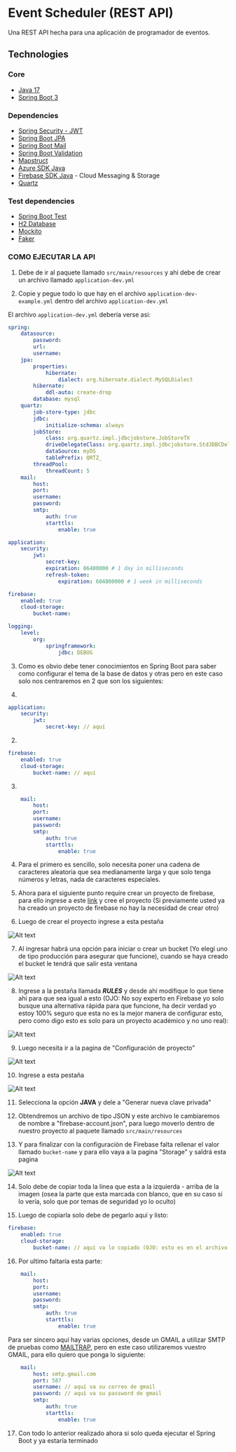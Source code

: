 # Event Scheduler (REST API)

Una REST API hecha para una aplicación de programador de eventos.

## Technologies

### Core

- [Java 17](https://www.oracle.com/pe/java/technologies/downloads/#java17)
- [Spring Boot 3](https://spring.io)

### Dependencies

- [Spring Security - JWT](https://spring.io/projects/spring-security)
- [Spring Boot JPA](https://spring.io/projects/spring-data-jpa)
- [Spring Boot Mail](https://www.baeldung.com/spring-email)
- [Spring Boot Validation](https://www.baeldung.com/spring-boot-bean-validation)
- [Mapstruct](https://mapstruct.org)
- [Azure SDK Java](https://azure.github.io/azure-sdk/releases/latest/java.html)
- [Firebase SDK Java](https://mvnrepository.com/artifact/com.google.firebase/firebase-admin) - Cloud Messaging & Storage
- [Quartz](https://www.quartz-scheduler.org/)

### Test dependencies

- [Spring Boot Test](https://www.baeldung.com/spring-boot-testing)
- [H2 Database](https://www.baeldung.com/spring-boot-h2-database)
- [Mockito](https://site.mockito.org)
- [Faker](https://github.com/DiUS/java-faker)

### COMO EJECUTAR LA API

1. Debe de ir al paquete llamado `src/main/resources` y ahi debe de crear un archivo llamado `application-dev.yml`

2. Copie y pegue todo lo que hay en el archivo `application-dev-example.yml` dentro del archivo `application-dev.yml`

El archivo `application-dev.yml` debería verse asi:

```yml
spring:
    datasource:
        password:
        url:
        username:
    jpa:
        properties:
            hibernate:
                dialect: org.hibernate.dialect.MySQLDialect
        hibernate:
            ddl-auto: create-drop
        database: mysql
    quartz:
        job-store-type: jdbc
        jdbc:
            initialize-schema: always
        jobStore:
            class: org.quartz.impl.jdbcjobstore.JobStoreTX
            driveDelegateClass: org.quartz.impl.jdbcjobstore.StdJDBCDelegate
            dataSource: myDS
            tablePrefix: QRTZ_
        threadPool:
            threadCount: 5
    mail:
        host:
        port:
        username:
        password:
        smtp:
            auth: true
            starttls:
                enable: true

application:
    security:
        jwt:
            secret-key:
            expiration: 86400000 # 1 day in milliseconds
            refresh-token:
                expiration: 604800000 # 1 week in milliseconds

firebase:
    enabled: true
    cloud-storage:
        bucket-name:

logging:
    level:
        org:
            springframework:
                jdbc: DEBUG
```

3. Como es obvio debe tener conocimientos en Spring Boot para saber como configurar el tema de la base de datos y otras pero en este caso solo nos centraremos en 2 que son los siguientes:

1.
```yml
application:
    security:
        jwt:
            secret-key: // aquí
```

2.
```yml
firebase:
    enabled: true
    cloud-storage:
        bucket-name: // aquí
```

3.
```yml
    mail:
        host:
        port:
        username:
        password:
        smtp:
            auth: true
            starttls:
                enable: true
```

4. Para el primero es sencillo, solo necesita poner una cadena de caracteres aleatoria que sea medianamente larga y que solo tenga números y letras, nada de caracteres especiales.

5. Ahora para el siguiente punto require crear un proyecto de firebase, para ello ingrese a este [link](https://firebase.google.com/?hl=es) y cree el proyecto (Si previamente usted ya ha creado un proyecto de firebase no hay la necesidad de crear otro)

6. Luego de crear el proyecto ingrese a esta pestaña

![Alt text](docs/firebase-cloud-storage.png)

7. Al ingresar habrá una opción para iniciar o crear un bucket (Yo elegí uno de tipo producción para asegurar que funcione), cuando se haya creado el bucket le tendrá que salir esta ventana

![Alt text](docs/firebase-storage-page.png)

8. Ingrese a la pestaña llamada **_RULES_** y desde ahi modifique lo que tiene ahi para que sea igual a esto (OJO: No soy experto en Firebase yo solo busque una alternativa rápida para que funcione, ha decir verdad yo estoy 100% seguro que esta no es la mejor manera de configurar esto, pero como digo esto es solo para un proyecto académico y no uno real):

![Alt text](docs/firebase-storage-rules-page.png)

9. Luego necesita ir a la pagina de "Configuración de proyecto"

![Alt text](docs/firebase-project-config-page.png)

10. Ingrese a esta pestaña

![Alt text](docs/firebase-cuentas-servicio.png)

11. Selecciona la opción __JAVA__ y dele a "Generar nueva clave privada"

12. Obtendremos un archivo de tipo JSON y este archivo le cambiaremos de nombre a "firebase-account.json", para luego moverlo dentro de nuestro proyecto al paquete llamado `src/main/resources`

13. Y para finalizar con la configuración de Firebase falta rellenar el valor llamado `bucket-name` y para ello vaya a la pagina "Storage" y saldrá esta pagina

![Alt text](docs/firebase-storage-page.png)

14. Solo debe de copiar toda la linea que esta a la izquierda - arriba de la imagen (osea la parte que esta marcada con blanco, que en su caso si lo vería, solo que por temas de seguridad yo lo oculto)

15. Luego de copiarla solo debe de pegarlo aquí y listo:

```yml
firebase:
    enabled: true
    cloud-storage:
        bucket-name: // aquí va lo copiado (OJO: esto es en el archivo application-dev.yml)
```

16. Por ultimo faltaría esta parte:

```yml
    mail:
        host:
        port:
        username:
        password:
        smtp:
            auth: true
            starttls:
                enable: true
```

Para ser sincero aquí hay varias opciones, desde un GMAIL a utilizar SMTP de pruebas como [MAILTRAP](https://mailtrap.io/), pero en este caso utilizaremos vuestro GMAIL, para ello quiero que ponga lo siguiente:

```yml
    mail:
        host: smtp.gmail.com
        port: 587
        username: // aquí va su correo de gmail
        password: // aquí va su password de gmail
        smtp:
            auth: true
            starttls:
                enable: true
```

17. Con todo lo anterior realizado ahora si solo queda ejecutar el Spring Boot y ya estaría terminado
